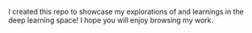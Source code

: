 I created this repo to showcase my explorations of and learnings in the deep learning space! I hope you will enjoy browsing my work. 
